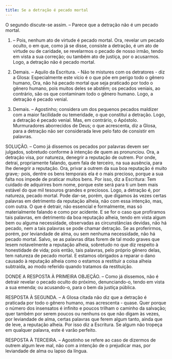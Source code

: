 ```yaml
---
title: Se a detração é pecado mortal
---
```


O segundo discute-se assim. – Parece que a detração não é um pecado mortal.  

1. – Pois, nenhum ato de virtude é pecado mortal. Ora, revelar um pecado oculto, o em que, como já se disse, consiste a detração, é um ato de virtude ou de caridade, se revelarmos o pecado de nosso irmão, tendo em vista a sua correção; ou também ato de justiça, por o acusarmos. Logo, a detração não é pecado mortal.  

2. Demais. – Aquilo da Escritura. - Não te mistures com os detratores - diz a Glosa: Especialmente este vício é o que põe em perigo todo o gênero humano, Ora, não há pecado mortal que seja praticado por todo o gênero humano, pois muitos deles se abstêm; os pecados veniais, ao contrário, são os que contaminam todo o gênero humano. Logo, a detração é pecado venial.  

3. Demais. – Agostinho; considera um dos pequenos pecados maldizer com a maior facilidade ou temeridade, o que constitui a detração. Logo, a detração é pecado venial.  Mas, em contrário, o Apóstolo. Murmuradores aborrecidos de Deus; o que acrescenta, diz a Glosa, para a detração não ser considerada leve pelo fato de consistir em palavras.  

SOLUÇÃO. – Como já dissemos os pecados por palavras devem ser julgados, sobretudo conforme à intenção de quem as pronunciou. Ora, a detração visa, por natureza, denegrir a reputação de outrem. Por onde, detrai, propriamente falando, quem fala de terceiro, na sua ausência, para lhe denegrir a reputação. Ora, privar a outrem da sua boa reputação é muito grave;· pois, dentre os bens temporais ela é o mais precioso, porque a sua falta nos impede de praticar muitos bens. Por isso, diz a Escritura: Tem cuidado de adquirires bom nome, porque este será para ti um bem mais estável do que mil tesouros grandes e preciosos. Logo, a detração é, por natureza, pecado mortal.  Pode dar-se, porém, que digamos às vezes certas palavras em detrimento da reputação alheia, não com essa intenção, mas, com outra. O que é detrair, não essencial e formalmente, mas só materialmente falando e como por acidente. E se for o caso que profiramos tais palavras, em detrimento da boa reputação alheia, tendo em vista algum bem ou alguma necessidade, observadas as circunstâncias devidas, não há pecado, nem a tais palavras se pode chamar detração. Se as proferirmos, porém, por leviandade de alma, ou sem nenhuma necessidade, não há pecado mortal. Salvo, se as palavras ditas forem de tal modo graves que lesem notavelmente a reputação alheia, sobretudo no que diz respeito à honestidade de vida; pois então, tais palavras, pelo próprio gênero delas, tem natureza de pecado mortal.  E estamos obrigados a reparar o dano causado à reputação alheia como o estamos a restituir a coisa alheia subtraída, ao modo referido quando tratamos da restituição. 

DONDE A RESPOSTA À PRIMEIRA OBJEÇÃO. – Como já dissemos, não é detrair revelar o pecado oculto do próximo, denunciando-o, tendo em vista a sua emenda; ou acusando-o, para o bem da justiça pública.  

RESPOSTA À SEGUNDA. – A Glosa citada não diz que a detração é praticada por todo o gênero humano, mas acrescenta - quase. Quer porque o número dos insensatos é infinito e poucos trilham o caminho da salvação; quer também por serem poucos ou nenhuns os que não digam às vezes, por leviandade de alma, certas palavras que ferem algum tanto, ainda que de leve, a reputação alheia. Por isso diz a Escritura. Se algum não tropeça em qualquer palavra, este é varão perfeito.  

RESPOSTA À TERCEIRA. – Agostinho se refere ao caso de dizermos de outrem algum leve mal, não com a intenção de o prejudicar mas, por leviandade de alma ou lapso da língua.